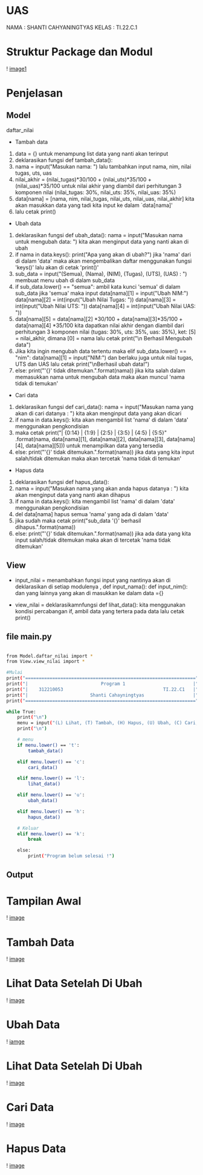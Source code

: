 # UAS


NAMA  : SHANTI CAHYANINGTYAS
KELAS : TI.22.C.1


# Struktur Package dan Modul

! [image1](Screenshot/ss1.png)

# Penjelasan 

## Model 

daftar_nilai

- Tambah data

1. data = {} untuk menampung list data yang nanti akan terinput
2. deklarasikan fungsi def tambah_data():
3. nama = input("Masukan nama: ") lalu tambahkan input nama, nim, nilai tugas, uts, uas
4. nilai_akhir = (nilai_tugas)*30/100 + (nilai_uts)*35/100 + (nilai_uas)*35/100 untuk nilai akhir yang diambil dari perhitungan 3 komponen nilai (nilai_tugas: 30%,    nilai_uts: 35%, nilai_uas: 35%)
5. data[nama] = [nama, nim, nilai_tugas, nilai_uts, nilai_uas, nilai_akhir] kita akan masukkan data yang tadi kita input ke dalam `data[nama]'
6. lalu cetak print()

- Ubah data

1. deklarasikan fungsi def ubah_data(): nama = input("Masukan nama untuk mengubah data: ") kita akan menginput data yang nanti akan di ubah
2. if nama in data.keys(): print("Apa yang akan di ubah?") jika 'nama' dari di dalam 'data' maka akan mengembalikan daftar menggunakan fungsi 'keys()' lalu akan di cetak 'print()'
3. sub_data = input("(Semua), (Nama), (NIM), (Tugas), (UTS), (UAS) : ") membuat menu ubah di dalam sub_data
4. if sub_data.lower() == "semua": ambil kata kunci 'semua' di dalam sub_data jika 'semua' maka input data[nama][1] = input("Ubah NIM:") data[nama][2] = int(input("Ubah Nilai Tugas: ")) data[nama][3] = int(input("Ubah Nilai UTS: ")) data[nama][4] = int(input("Ubah Nilai UAS: "))
5. data[nama][5] = data[nama][2] *30/100 + data[nama][3]*35/100 + data[nama][4] *35/100 kita dapatkan nilai akhir dengan diambil dari perhitungan 3 komponen nilai (tugas: 30%, uts: 35%, uas: 35%), ket: [5] = nilai_akhir, dimana [0] = nama
lalu cetak print("\n Berhasil Mengubah data")
6. Jika kita ingin mengubah data tertentu maka elif sub_data.lower() == "nim": data[nama][1] = input("NIM:") dan berlaku juga untuk nilai tugas, UTS dan UAS
lalu cetak print("\nBerhasil ubah data!")
7. else: print("'{}' tidak ditemukan.".format(nama)) jika kita salah dalam memasukkan nama untuk mengubah data maka akan muncul 'nama tidak di temukan'


- Cari data

1. deklarasikan fungsi def cari_data():
nama = input("Masukan nama yang akan di cari datanya : ") kita akan menginput data yang akan dicari
2. if nama in data.keys(): kita akan mengambil list 'nama' di dalam 'data' menggunakan pengkondisian
3. maka cetak print("| {0:14} | {1:9} | {2:5} | {3:5} | {4:5} | {5:5}" .format(nama, data[nama][1], data[nama][2], data[nama][3], data[nama][4], data[nama][5])) untuk menampilkan data yang tersedia
4. else: print("'{}' tidak ditemukan.".format(nama)) jika data yang kita input salah/tidak ditemukan maka akan tercetak 'nama tidak di temukan' 

- Hapus data

1. deklarasikan fungsi def hapus_data():
2. nama = input("Masukan nama yang akan anda hapus datanya : ") kita akan menginput data yang nanti akan dihapus
3. if nama in data.keys(): kita mengambil list 'nama' di dalam 'data' menggunakan pengkondisian
4. del data[nama] hapus semua 'nama' yang ada di dalam 'data'
5. jika sudah maka cetak print("sub_data '{}' berhasil dihapus.".format(nama))
6. else: print("'{}' tidak ditemukan.".format(nama)) jika ada data yang kita input salah/tidak ditemukan maka akan di tercetak 'nama tidak ditemukan'

## View

- input_nilai = menambahkan fungsi input yang nantinya akan di deklarasikan di setiap modulenya , def input_nama(): def input_nim(): dan yang lainnya yang akan di masukkan ke dalam data ={}

- view_nilai = deklarasikamnfungsi def lihat_data(): kita menggunakan  kondisi percabangan if, ambil data yang tertera pada data lalu cetak print()

 
## file main.py 

```bash

from Model.daftar_nilai import *
from View.view_nilai import *

#Mulai
print("===============================================================")
print("|                           Program 1                         |")
print("|    312210053                                     TI.22.C1   |")
print("|                       Shanti Cahayningtyas                  |")
print("===============================================================")

while True:
    print("\n")
    menu = input("(L) Lihat, (T) Tambah, (H) Hapus, (U) Ubah, (C) Cari, (K) Keluar\nPilih menu: ")
    print("\n")

    # menu
    if menu.lower() == 't':
        tambah_data()

    elif menu.lower() == 'c':
        cari_data()

    elif menu.lower() == 'l':
        lihat_data()

    elif menu.lower() == 'u':
        ubah_data()

    elif menu.lower() == 'h':
        hapus_data()

    # Keluar
    elif menu.lower() == 'k':
        break

    else:
        print("Program belum selesai !")


 ```

## Output 

# Tampilan Awal
 ! [image](Screenshot/Tampilan%20awal.png)

 # Tambah Data 
 ! [image](Screenshot/tambah.png)

 # Lihat Data Setelah Di Ubah
 ! [image](Screenshot/output%20t.png)

 # Ubah Data
 ! [iamge](screenshot/output%20u.png)

 # Lihat Data Setelah Di Ubah
 ! [image](Screenshot/Screenshot%20(122).png)

 # Cari Data
 ! [image](Screenshot/c.png)

 # Hapus Data 
 ! [image](Screenshot/output%20h.png)


 
